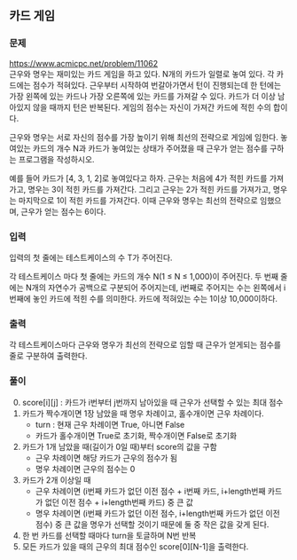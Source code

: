 ## 카드 게임
### 문제
https://www.acmicpc.net/problem/11062  
근우와 명우는 재미있는 카드 게임을 하고 있다. N개의 카드가 일렬로 놓여 있다. 각 카드에는 점수가 적혀있다. 근우부터 시작하여 번갈아가면서 턴이 진행되는데 한 턴에는 가장 왼쪽에 있는 카드나 가장 오른쪽에 있는 카드를 가져갈 수 있다. 카드가 더 이상 남아있지 않을 때까지 턴은 반복된다. 게임의 점수는 자신이 가져간 카드에 적힌 수의 합이다.

근우와 명우는 서로 자신의 점수를 가장 높이기 위해 최선의 전략으로 게임에 임한다. 놓여있는 카드의 개수 N과 카드가 놓여있는 상태가 주어졌을 때 근우가 얻는 점수를 구하는 프로그램을 작성하시오.

예를 들어 카드가 [4, 3, 1, 2]로 놓여있다고 하자. 근우는 처음에 4가 적힌 카드를 가져가고, 명우는 3이 적힌 카드를 가져간다. 그리고 근우는 2가 적힌 카드를 가져가고, 명우는 마지막으로 1이 적힌 카드를 가져간다. 이때 근우와 명우는 최선의 전략으로 임했으며, 근우가 얻는 점수는 6이다.

### 입력
입력의 첫 줄에는 테스트케이스의 수 T가 주어진다.

각 테스트케이스 마다 첫 줄에는 카드의 개수 N(1 ≤ N ≤ 1,000)이 주어진다. 두 번째 줄에는 N개의 자연수가 공백으로 구분되어 주어지는데, i번째로 주어지는 수는 왼쪽에서 i번째에 놓인 카드에 적힌 수를 의미한다. 카드에 적혀있는 수는 1이상 10,000이하다.

### 출력
각 테스트케이스마다 근우와 명우가 최선의 전략으로 임할 때 근우가 얻게되는 점수를 줄로 구분하여 출력한다.

### 풀이
0. score[i][j] : 카드가 i번부터 j번까지 남아있을 때 근우가 선택할 수 있는 최대 점수
1. 카드가 짝수개이면 1장 남았을 때 명우 차례이고, 홀수개이면 근우 차례이다.
    - turn : 현재 근우 차례이면 True, 아니면 False
    - 카드가 홀수개이면 True로 초기화, 짝수개이면 False로 초기화
2. 카드가 1개 남았을 때(길이가 0일 때)부터 score의 값을 구함
    - 근우 차례이면 해당 카드가 근우의 점수가 됨
    - 명우 차례이면 근우의 점수는 0
3. 카드가 2개 이상일 때
    - 근우 차례이면 (i번째 카드가 없던 이전 점수 + i번째 카드, i+length번째 카드가 없던 이전 점수 + i+length번째 카드) 중 큰 값
    - 명우 차례이면 (i번째 카드가 없던 이전 점수, i+length번째 카드가 없던 이전 점수) 중 큰 값을 명우가 선택할 것이기 때문에 둘 중 작은 값을 갖게 된다.
4. 한 번 카드를 선택할 때마다 turn을 토글하며 N번 반복
5. 모든 카드가 있을 때의 근우의 최대 점수인 score[0][N-1]을 출력한다.
